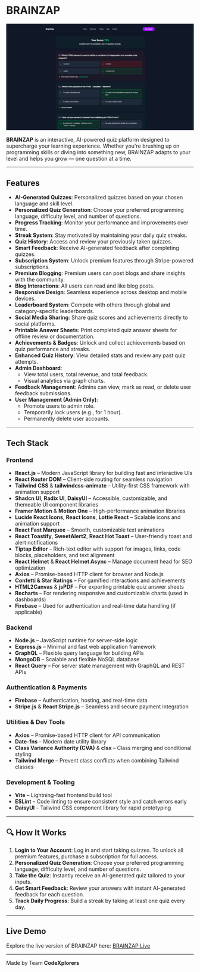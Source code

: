# BRAINZAP

![BrainZap Banner](./public/quiz-result.png)

**BRAINZAP** is an interactive, AI-powered quiz platform designed to supercharge your learning experience. Whether you're brushing up on programming skills or diving into something new, BRAINZAP adapts to your level and helps you grow — one question at a time.

---

## Features

- **AI-Generated Quizzes**: Personalized quizzes based on your chosen language and skill level.
- **Personalized Quiz Generation**: Choose your preferred programming language, difficulty level, and number of questions.
- **Progress Tracking**: Monitor your performance and improvements over time.
- **Streak System**: Stay motivated by maintaining your daily quiz streaks.
- **Quiz History**: Access and review your previously taken quizzes.
- **Smart Feedback**: Receive AI-generated feedback after completing quizzes.
- **Subscription System**: Unlock premium features through Stripe-powered subscriptions.
- **Premium Blogging**: Premium users can post blogs and share insights with the community.
- **Blog Interactions**: All users can read and like blog posts.
- **Responsive Design**: Seamless experience across desktop and mobile devices.
- **Leaderboard System**: Compete with others through global and category-specific leaderboards.
- **Social Media Sharing**: Share quiz scores and achievements directly to social platforms.
- **Printable Answer Sheets**: Print completed quiz answer sheets for offline review or documentation.
- **Achievements & Badges**: Unlock and collect achievements based on quiz performance and streaks.
- **Enhanced Quiz History**: View detailed stats and review any past quiz attempts.
- **Admin Dashboard**:
  - View total users, total revenue, and total feedback.
  - Visual analytics via graph charts.
- **Feedback Management**: Admins can view, mark as read, or delete user feedback submissions.
- **User Management (Admin Only)**:
  - Promote users to admin role.
  - Temporarily lock users (e.g., for 1 hour).
  - Permanently delete user accounts.

---

## Tech Stack

### Frontend

- **React.js** – Modern JavaScript library for building fast and interactive UIs
- **React Router DOM** – Client-side routing for seamless navigation
- **Tailwind CSS** & **tailwindcss-animate** – Utility-first CSS framework with animation support
- **Shadcn UI**, **Radix UI**, **DaisyUI** – Accessible, customizable, and themeable UI component libraries
- **Framer Motion** & **Motion One** – High-performance animation libraries
- **Lucide React Icons**, **React Icons**, **Lottie React** – Scalable icons and animation support
- **React Fast Marquee** – Smooth, customizable text animations
- **React Toastify**, **SweetAlert2**, **React Hot Toast** – User-friendly toast and alert notifications
- **Tiptap Editor** – Rich-text editor with support for images, links, code blocks, placeholders, and text alignment
- **React Helmet** & **React Helmet Async** – Manage document head for SEO optimization
- **Axios** – Promise-based HTTP client for browser and Node.js
- **Confetti & Star Ratings** – For gamified interactions and achievements
- **HTML2Canvas** & **jsPDF** – For exporting printable quiz answer sheets
- **Recharts** – For rendering responsive and customizable charts (used in dashboards)
- **Firebase** – Used for authentication and real-time data handling (if applicable)

### Backend

- **Node.js** – JavaScript runtime for server-side logic
- **Express.js** – Minimal and fast web application framework
- **GraphQL** – Flexible query language for building APIs
- **MongoDB** – Scalable and flexible NoSQL database
- **React Query** – For server state management with GraphQL and REST APIs

### Authentication & Payments

- **Firebase** – Authentication, hosting, and real-time data
- **Stripe.js** & **React Stripe.js** – Seamless and secure payment integration

### Utilities & Dev Tools

- **Axios** – Promise-based HTTP client for API communication
- **Date-fns** – Modern date utility library
- **Class Variance Authority (CVA)** & **clsx** – Class merging and conditional styling
- **Tailwind Merge** – Prevent class conflicts when combining Tailwind classes

### Development & Tooling

- **Vite** – Lightning-fast frontend build tool
- **ESLint** – Code linting to ensure consistent style and catch errors early
- **DaisyUI** – Tailwind CSS component library for rapid prototyping

---

## 🔍 How It Works

1. **Login to Your Account**: Log in and start taking quizzes. To unlock all premium features, purchase a subscription for full access.
2. **Personalized Quiz Generation**: Choose your preferred programming language, difficulty level, and number of questions.
3. **Take the Quiz**: Instantly receive an AI-generated quiz tailored to your inputs.
4. **Get Smart Feedback**: Review your answers with instant AI-generated feedback for each question.
5. **Track Daily Progress**: Build a streak by taking at least one quiz every day.

---

## Live Demo

Explore the live version of BRAINZAP here: [BRAINZAP Live](https://brain-zap-99226.web.app/)

---

Made by Team **CodeXplorers**
